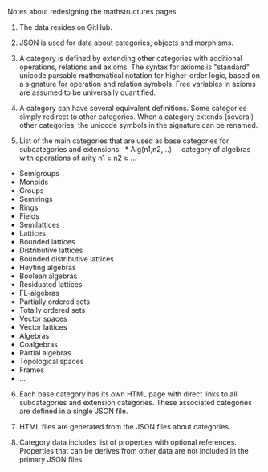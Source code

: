 Notes about redesigning the mathstructures pages

1. The data resides on GitHub.

2. JSON is used for data about categories, objects and morphisms.

3. A category is defined by extending other categories with additional operations, relations and axioms.
The syntax for axioms is "standard" unicode parsable mathematical notation for higher-order logic, based on a
signature for operation and relation symbols. Free variables in axioms are assumed to be universally quantified.

4. A category can have several equivalent definitions. Some categories simply redirect to other categories.
When a category extends (several) other categories, the unicode symbols in the signature can be renamed.

5. List of the main categories that are used as base categories for subcategories and extensions:
  * Alg(n1,n2,...)     category of algebras with operations of arity n1 ≥ n2 ≥ ...
  * Semigroups
  * Monoids
  * Groups
  * Semirings
  * Rings
  * Fields
  * Semilattices
  * Lattices
  * Bounded lattices
  * Distributive lattices
  * Bounded distributive lattices
  * Heyting algebras
  * Boolean algebras
  * Residuated lattices
  * FL-algebras
  * Partially ordered sets
  * Totally ordered sets
  * Vector spaces
  * Vector lattices
  * Algebras
  * Coalgebras
  * Partial algebras
  * Topological spaces
  * Frames
  * ...

6. Each base category has its own HTML page with direct links to all subcategories and extension categories.
These associated categories are defined in a single JSON file.

7. HTML files are generated from the JSON files about categories.

8. Category data includes list of properties with optional references. Properties that can be derives from 
other data are not included in the primary JSON files
